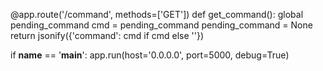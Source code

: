 @app.route('/command', methods=['GET'])
def get_command():
    global pending_command
    cmd = pending_command
    pending_command = None
    return jsonify({'command': cmd if cmd else ''})

if __name__ == '__main__':
    app.run(host='0.0.0.0', port=5000, debug=True)
